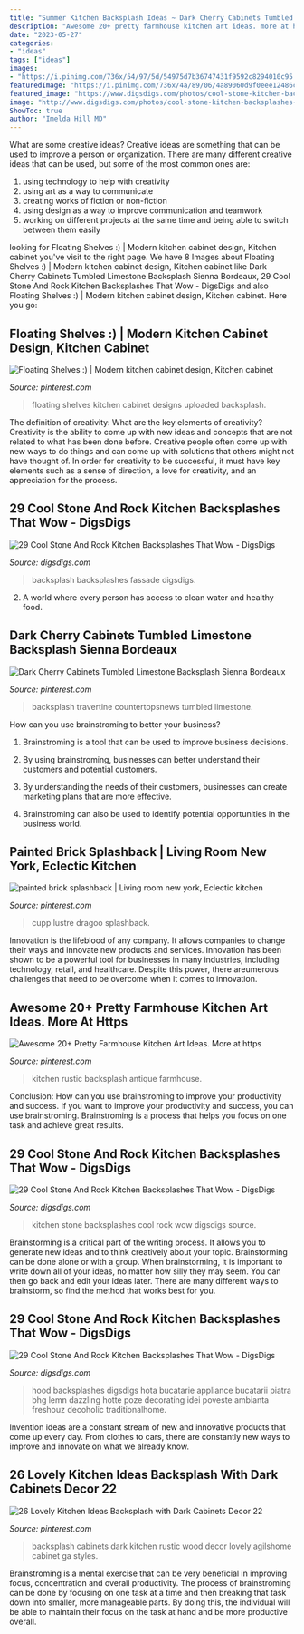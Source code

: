 ```yaml
---
title: "Summer Kitchen Backsplash Ideas ~ Dark Cherry Cabinets Tumbled Limestone Backsplash Sienna Bordeaux"
description: "Awesome 20+ pretty farmhouse kitchen art ideas. more at https"
date: "2023-05-27"
categories:
- "ideas"
tags: ["ideas"]
images:
- "https://i.pinimg.com/736x/54/97/5d/54975d7b36747431f9592c8294010c95.jpg"
featuredImage: "https://i.pinimg.com/736x/4a/89/06/4a89060d9f0eee12486c9ce62d182ae0--eclectic-kitchen-painted-bricks.jpg"
featured_image: "https://www.digsdigs.com/photos/cool-stone-kitchen-backsplashes-that-wow-10.jpg"
image: "http://www.digsdigs.com/photos/cool-stone-kitchen-backsplashes-that-wow-3.jpg"
ShowToc: true
author: "Imelda Hill MD"
---
```



What are some creative ideas?
Creative ideas are something that can be used to improve a person or organization. There are many different creative ideas that can be used, but some of the most common ones are: 
1. using technology to help with creativity 
2. using art as a way to communicate 
3. creating works of fiction or non-fiction 
4. using design as a way to improve communication and teamwork 
5. working on different projects at the same time and being able to switch between them easily 

	

		
looking for Floating Shelves :) | Modern kitchen cabinet design, Kitchen cabinet you've visit to the right page. We have 8 Images about Floating Shelves :) | Modern kitchen cabinet design, Kitchen cabinet like Dark Cherry Cabinets Tumbled Limestone Backsplash Sienna Bordeaux, 29 Cool Stone And Rock Kitchen Backsplashes That Wow - DigsDigs and also Floating Shelves :) | Modern kitchen cabinet design, Kitchen cabinet. Here you go:
		
    
## Floating Shelves :) | Modern Kitchen Cabinet Design, Kitchen Cabinet

<img loading=lazy src="https://i.pinimg.com/736x/59/14/6b/59146bba87107fdb807ecc9c81766316--floating-shelves-interior-decorating.jpg" onerror="this.onerror=null;this.src='https://tse2.mm.bing.net/th?id=OIP.3LXlycVdMW3b3X1_KGL2uQHaLI&amp;pid=15.1';" alt="Floating Shelves :) | Modern kitchen cabinet design, Kitchen cabinet">

_Source: pinterest.com_

>floating shelves kitchen cabinet designs uploaded backsplash. 

	

The definition of creativity: What are the key elements of creativity?
Creativity is the ability to come up with new ideas and concepts that are not related to what has been done before. Creative people often come up with new ways to do things and can come up with solutions that others might not have thought of. In order for creativity to be successful, it must have key elements such as a sense of direction, a love for creativity, and an appreciation for the process.

    
## 29 Cool Stone And Rock Kitchen Backsplashes That Wow - DigsDigs

<img loading=lazy src="https://www.digsdigs.com/photos/cool-stone-kitchen-backsplashes-that-wow-10.jpg" onerror="this.onerror=null;this.src='https://tse4.mm.bing.net/th?id=OIP.Pb0b06aNjcysaU_YkI8zAQAAAA&amp;pid=15.1';" alt="29 Cool Stone And Rock Kitchen Backsplashes That Wow - DigsDigs">

_Source: digsdigs.com_

>backsplash backsplashes fassade digsdigs. 

	

2. A world where every person has access to clean water and healthy food. 

    
## Dark Cherry Cabinets Tumbled Limestone Backsplash Sienna Bordeaux

<img loading=lazy src="https://i.pinimg.com/736x/54/97/5d/54975d7b36747431f9592c8294010c95.jpg" onerror="this.onerror=null;this.src='https://tse3.mm.bing.net/th?id=OIP.ibQfvXhYs_7PzphSo-YEUQHaLH&amp;pid=15.1';" alt="Dark Cherry Cabinets Tumbled Limestone Backsplash Sienna Bordeaux">

_Source: pinterest.com_

>backsplash travertine countertopsnews tumbled limestone. 

	

How can you use brainstroming to better your business?
1. Brainstroming is a tool that can be used to improve business decisions.
2. By using brainstroming, businesses can better understand their customers and potential customers.

3. By understanding the needs of their customers, businesses can create marketing plans that are more effective.

4. Brainstroming can also be used to identify potential opportunities in the business world.

    
## Painted Brick Splashback | Living Room New York, Eclectic Kitchen

<img loading=lazy src="https://i.pinimg.com/736x/4a/89/06/4a89060d9f0eee12486c9ce62d182ae0--eclectic-kitchen-painted-bricks.jpg" onerror="this.onerror=null;this.src='https://tse2.mm.bing.net/th?id=OIP.H6Iyf79oCe5UCkVteuufygAAAA&amp;pid=15.1';" alt="painted brick splashback | Living room new york, Eclectic kitchen">

_Source: pinterest.com_

>cupp lustre dragoo splashback. 

	

Innovation is the lifeblood of any company. It allows companies to change their ways and innovate new products and services. Innovation has been shown to be a powerful tool for businesses in many industries, including technology, retail, and healthcare. Despite this power, there areumerous challenges that need to be overcome when it comes to innovation.

    
## Awesome 20+ Pretty Farmhouse Kitchen Art Ideas. More At Https

<img loading=lazy src="https://i.pinimg.com/736x/93/5a/fa/935afa68167dc2ddb1955f00e0c8ce2e.jpg" onerror="this.onerror=null;this.src='https://tse3.mm.bing.net/th?id=OIP.C4aO1kbwYCaiu6L5GdwfLAHaLF&amp;pid=15.1';" alt="Awesome 20+ Pretty Farmhouse Kitchen Art Ideas. More at https">

_Source: pinterest.com_

>kitchen rustic backsplash antique farmhouse. 

	

Conclusion: How can you use brainstroming to improve your productivity and success.
If you want to improve your productivity and success, you can use brainstroming. Brainstroming is a process that helps you focus on one task and achieve great results.

    
## 29 Cool Stone And Rock Kitchen Backsplashes That Wow - DigsDigs

<img loading=lazy src="http://www.digsdigs.com/photos/cool-stone-kitchen-backsplashes-that-wow-3.jpg" onerror="this.onerror=null;this.src='https://tse3.mm.bing.net/th?id=OIP.N2LoDcA1AM7igtJ0i1MDVgHaJ4&amp;pid=15.1';" alt="29 Cool Stone And Rock Kitchen Backsplashes That Wow - DigsDigs">

_Source: digsdigs.com_

>kitchen stone backsplashes cool rock wow digsdigs source. 

	

Brainstorming is a critical part of the writing process. It allows you to generate new ideas and to think creatively about your topic. Brainstorming can be done alone or with a group. When brainstorming, it is important to write down all of your ideas, no matter how silly they may seem. You can then go back and edit your ideas later. There are many different ways to brainstorm, so find the method that works best for you.

    
## 29 Cool Stone And Rock Kitchen Backsplashes That Wow - DigsDigs

<img loading=lazy src="https://www.digsdigs.com/photos/cool-stone-kitchen-backsplashes-that-wow-12.jpg" onerror="this.onerror=null;this.src='https://tse1.mm.bing.net/th?id=OIP.A1VW4qxXhaV9W-TceG-hxQHaJ_&amp;pid=15.1';" alt="29 Cool Stone And Rock Kitchen Backsplashes That Wow - DigsDigs">

_Source: digsdigs.com_

>hood backsplashes digsdigs hota bucatarie appliance bucatarii piatra bhg lemn dazzling hotte poze decorating idei poveste ambianta freshouz decoholic traditionalhome. 

	

Invention ideas are a constant stream of new and innovative products that come up every day. From clothes to cars, there are constantly new ways to improve and innovate on what we already know. 

    
## 26 Lovely Kitchen Ideas Backsplash With Dark Cabinets Decor 22

<img loading=lazy src="https://i.pinimg.com/736x/a6/ee/7f/a6ee7f97d56fb83f72860f112cf83ffe.jpg" onerror="this.onerror=null;this.src='https://tse4.mm.bing.net/th?id=OIP.IUxFnW-g0cHXMg16k61SFAHaNK&amp;pid=15.1';" alt="26 Lovely Kitchen Ideas Backsplash with Dark Cabinets Decor 22">

_Source: pinterest.com_

>backsplash cabinets dark kitchen rustic wood decor lovely agilshome cabinet ga styles. 

	

Brainstroming is a mental exercise that can be very beneficial in improving focus, concentration and overall productivity. The process of brainstroming can be done by focusing on one task at a time and then breaking that task down into smaller, more manageable parts. By doing this, the individual will be able to maintain their focus on the task at hand and be more productive overall.

